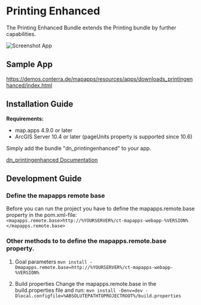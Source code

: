 # Printing Enhanced
The Printing Enhanced Bundle extends the Printing bundle by further capabilities.

![Screenshot App](https://github.com/conterra/mapapps-printing-enhanced/blob/master/screenshot.JPG)

## Sample App
https://demos.conterra.de/mapapps/resources/apps/downloads_printingenhanced/index.html

## Installation Guide
**Requirements:**
- map.apps 4.9.0 or later
- ArcGIS Server 10.4 or later (pageUnits property is supported since 10.6)

Simply add the bundle "dn_printingenhanced" to your app.

[dn_printingenhanced Documentation](https://github.com/conterra/mapapps-printing-enhanced/tree/master/src/main/js/bundles/dn_printingenhanced)

## Development Guide
### Define the mapapps remote base
Before you can run the project you have to define the mapapps.remote.base property in the pom.xml-file:
`<mapapps.remote.base>http://%YOURSERVER%/ct-mapapps-webapp-%VERSION%</mapapps.remote.base>`

### Other methods to to define the mapapps.remote.base property.
1. Goal parameters
`mvn install -Dmapapps.remote.base=http://%YOURSERVER%/ct-mapapps-webapp-%VERSION%`

2. Build properties
Change the mapapps.remote.base in the build.properties file and run:
`mvn install -Denv=dev -Dlocal.configfile=%ABSOLUTEPATHTOPROJECTROOT%/build.properties`
